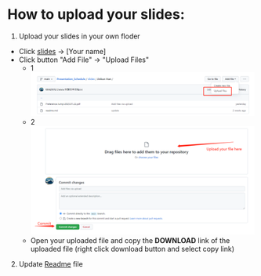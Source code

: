 # How to upload your slides:
1. Upload your slides in your own floder
  - Click [slides](https://github.com/KK429312/Presentation_Schedule/tree/main/slides) -> [Your name]
  - Click button "Add File" -> "Upload Files"
    - 1 
      ![image](https://github.com/KK429312/Presentation_Schedule/blob/main/slides/Usage/images/uploadfiles.png)
    - 2
      ![image](https://github.com/KK429312/Presentation_Schedule/blob/main/slides/Usage/images/commit_.png)
    - Open your uploaded file and copy the **DOWNLOAD** link of the uploaded file (right click download button and select copy link)
2. Update [Readme](https://github.com/KK429312/Presentation_Schedule/blob/main/README.md) file  
